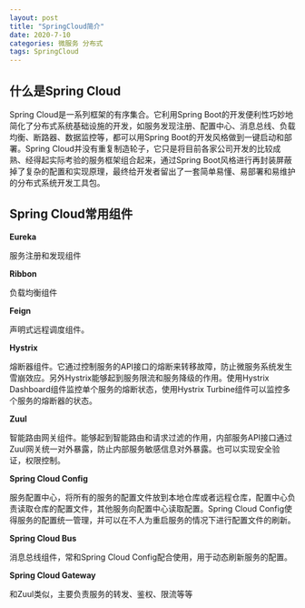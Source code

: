 ```yaml
---
layout: post
title: "SpringCloud简介"
date: 2020-7-10
categories: 微服务 分布式
tags: SpringCloud 
--- 
```


## 什么是Spring Cloud

Spring Cloud是一系列框架的有序集合。它利用Spring Boot的开发便利性巧妙地简化了分布式系统基础设施的开发，如服务发现注册、配置中心、消息总线、负载均衡、断路器、数据监控等，都可以用Spring Boot的开发风格做到一键启动和部署。Spring Cloud并没有重复制造轮子，它只是将目前各家公司开发的比较成熟、经得起实际考验的服务框架组合起来，通过Spring Boot风格进行再封装屏蔽掉了复杂的配置和实现原理，最终给开发者留出了一套简单易懂、易部署和易维护的分布式系统开发工具包。

## Spring Cloud常用组件

**Eureka**

服务注册和发现组件

**Ribbon**

负载均衡组件

**Feign**

声明式远程调度组件。

**Hystrix**

熔断器组件。它通过控制服务的API接口的熔断来转移故障，防止微服务系统发生雪崩效应。另外Hystrix能够起到服务限流和服务降级的作用。使用Hystrix Dashboard组件监控单个服务的熔断状态，使用Hystrix Turbine组件可以监控多个服务的熔断器的状态。

**Zuul**

智能路由网关组件。能够起到智能路由和请求过滤的作用，内部服务API接口通过Zuul网关统一对外暴露，防止内部服务敏感信息对外暴露。也可以实现安全验证，权限控制。

**Spring Cloud Config**

服务配置中心，将所有的服务的配置文件放到本地仓库或者远程仓库，配置中心负责读取仓库的配置文件，其他服务向配置中心读取配置。Spring Cloud Config使得服务的配置统一管理，并可以在不人为重启服务的情况下进行配置文件的刷新。

**Spring Cloud Bus**

消息总线组件，常和Spring Cloud Config配合使用，用于动态刷新服务的配置。

**Spring Cloud Gateway**

和Zuul类似，主要负责服务的转发、鉴权、限流等等
